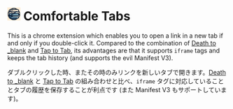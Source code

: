 # <img src="icons/icon.jpg" width="30px"> Comfortable Tabs

This is a chrome extension which enables you to open a link in a new tab if and only if you double-click it. Compared to the combination of [Death to _blank](https://chromewebstore.google.com/detail/death-to-blank/gneobebnilffgkejpfhlgkmpkipgbcno) and [Tap to Tab](https://chromewebstore.google.com/detail/tap-to-tab/enhajhmncplakageabmopgpodkdgcodd), its advantages are that it supports `iframe` tags and keeps the tab history (and supports the evil Manifest V3).

ダブルクリックした時、またその時のみリンクを新しいタブで開きます。[Death to _blank](https://chromewebstore.google.com/detail/death-to-blank/gneobebnilffgkejpfhlgkmpkipgbcno) と [Tap to Tab](https://chromewebstore.google.com/detail/tap-to-tab/enhajhmncplakageabmopgpodkdgcodd) の組み合わせと比べ、`iframe` タグに対応していることとタブの履歴を保存することが利点です (また Manifest V3 もサポートしています)。
